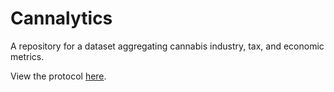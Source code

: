 # Cannalytics
A repository for a dataset aggregating cannabis industry, tax, and economic metrics. 

View the protocol [here]([url][https://app.gitbook.com/o/vHxzIcF389q5EV7QrRHj/s/YxO0JFMnmw4NAg3xawPr/](https://rural-army-c32.notion.site/Washington-State-Cannalytics-e77c8b37854742368dd4a2b3cd89b29c)).
